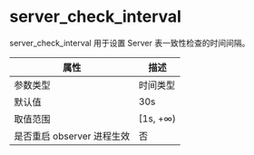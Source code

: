server_check_interval 
==========================================

server_check_interval 用于设置 Server 表一致性检查的时间间隔。


|      **属性**      |  **描述**   |
|------------------|-----------|
| 参数类型             | 时间类型      |
| 默认值              | 30s       |
| 取值范围             | \[1s, +∞) |
| 是否重启 observer 进程生效 | 否         |



